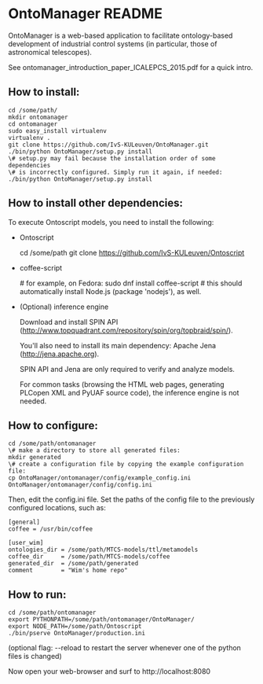 OntoManager README
==================

OntoManager is a web-based application to facilitate ontology-based development of
industrial control systems (in particular, those of astronomical telescopes).

See ontomanager_introduction_paper_ICALEPCS_2015.pdf for a quick intro.


How to install:
---------------

    cd /some/path/
    mkdir ontomanager
    cd ontomanager
    sudo easy_install virtualenv
    virtualenv .
    git clone https://github.com/IvS-KULeuven/OntoManager.git
    ./bin/python OntoManager/setup.py install
    \# setup.py may fail because the installation order of some dependencies
    \# is incorrectly configured. Simply run it again, if needed:
    ./bin/python OntoManager/setup.py install


How to install other dependencies:
----------------------------------

To execute Ontoscript models, you need to install the following:

* Ontoscript

   cd /some/path
   git clone https://github.com/IvS-KULeuven/Ontoscript

* coffee-script

   \# for example, on Fedora:
   sudo dnf install coffee-script
   \# this should automatically install Node.js (package 'nodejs'), as well.

* (Optional) inference engine

   Download and install SPIN API
   (http://www.topquadrant.com/repository/spin/org/topbraid/spin/).

   You'll also need to install its main dependency: Apache Jena
   (http://jena.apache.org).

   SPIN API and Jena are only required to verify and analyze models.

   For common tasks (browsing the HTML web pages, generating PLCopen XML
   and PyUAF source code), the inference engine is not needed.


How to configure:
-----------------

    cd /some/path/ontomanager
    \# make a directory to store all generated files:
    mkdir generated
    \# create a configuration file by copying the example configuration file:
    cp OntoManager/ontomanager/config/example_config.ini OntoManager/ontomanager/config/config.ini

Then, edit the config.ini file.
Set the paths of the config file to the previously configured locations, such as:

    [general]
    coffee = /usr/bin/coffee

    [user_wim]
    ontologies_dir = /some/path/MTCS-models/ttl/metamodels
    coffee_dir     = /some/path/MTCS-models/coffee
    generated_dir  = /some/path/generated
    comment        = "Wim's home repo"


How to run:
-----------

    cd /some/path/ontomanager
    export PYTHONPATH=/some/path/ontomanager/OntoManager/
    export NODE_PATH=/some/path/Ontoscript
    ./bin/pserve OntoManager/production.ini

(optional flag: --reload to restart the server whenever one of the python files is changed)

Now open your web-browser and surf to http://localhost:8080

